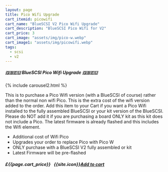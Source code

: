 ```yaml
---
layout: page
title: Pico Wifi Upgrade
cart_itemid: picowifi
cart_name: "BlueSCSI V2 Pico Wifi Upgrade"
cart_description: "BlueSCSI Pico Wifi for V2"
cart_price: 3
cart_image: "assets/img/pico-w.webp"
cart_image1: "assets/img/picowifi.webp"
tags: 
  - scsi
  - v2
---
```


##### 🇬🇧🇪🇺 BlueSCSI Pico Wifi Upgrade 🇬🇧🇪🇺

{% include carousel2.html %}

This is to purchase a Pico Wifi version (with a BlueSCSI of course) rather than the normal non wifi Pico. This is the extra cost of the wifi version added to the order. Add this item to your Cart if you want a Pico Wifi installed to the fully assembled BlueSCSI or your kit version of the BlueSCSI. Please do NOT add it if you are purchasing a board ONLY kit as this kit does not include a Pico. The latest firmware is already flashed and this includes the Wifi element.

* Additional cost of Wifi Pico
* Upgrades your order to replace Pico with Pico W
* ONLY purchase with a BlueSCSI V2 fully assembled or kit
* Latest Firmware will be pre-flashed


##### £{{page.cart_price}} &nbsp; {{site.icon}}[Add to cart](/cart#{{page.cart_itemid}})